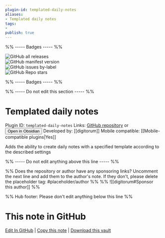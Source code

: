 ```yaml
---
plugin-id: templated-daily-notes
aliases:
- Templated daily notes
tags: 
- 
publish: true
---
```


%% ----- Badges ----- %%

![GitHub all releases](https://img.shields.io/github/downloads/digitorum/obsidian-templayted-daily-notes/total?color=573E7A&logo=github&style=for-the-badge)   
![GitHub manifest version](https://img.shields.io/github/manifest-json/v/digitorum/obsidian-templayted-daily-notes?color=573E7A&logo=github&style=for-the-badge)   
![GitHub issues by-label](https://img.shields.io/github/issues/digitorum/obsidian-templayted-daily-notes/help%20wanted?color=573E7A&logo=github&style=for-the-badge)   
![GitHub Repo stars](https://img.shields.io/github/stars/digitorum/obsidian-templayted-daily-notes?color=573E7A&logo=github&style=for-the-badge)

%% ----- Badges ----- %%

%% ----- Do not edit this section ----- %%

# Templated daily notes

Plugin ID: `templated-daily-notes`
Links: [GitHub repository](https://github.com/digitorum/obsidian-templayted-daily-notes) or [<button id=HH>Open in Obsidian</button>](obsidian://show-plugin?id=templated-daily-notes)
Developed by: [[digitorum]]
Mobile compatible: [[Mobile-compatible plugins|Yes]]

Adds the ability to create daily notes with a specified template according to the described settings

%% ----- Do not edit anything above this line ----- %% 

%% Does the repository or author have any sponsoring links? Uncomment the next line and add them to the author's note. If they don't, please delete the placeholder tag: #placeholder/author %%
%% ![[digitorum#Sponsor this author]] %%

%% Hub footer: Please don't edit anything below this line %%

# This note in GitHub

<span class="git-footer">[Edit In GitHub](https://github.dev/obsidian-community/obsidian-hub/blob/main/02%20-%20Community%20Expansions/02.05%20All%20Community%20Expansions/Plugins/templated-daily-notes.md "git-hub-edit-note") | [Copy this note](https://raw.githubusercontent.com/obsidian-community/obsidian-hub/main/02%20-%20Community%20Expansions/02.05%20All%20Community%20Expansions/Plugins/templated-daily-notes.md "git-hub-copy-note") | [Download this vault](https://github.com/obsidian-community/obsidian-hub/archive/refs/heads/main.zip "git-hub-download-vault") </span>
